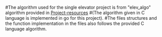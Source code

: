#The algorithm used for the single elevator project is from "elev_algo" algorithm provided in [Project-resources](https://github.com/TTK4145/Project-resources)
#(The algorithm given in C language is implemented in go for this project). 
#The files structures and the function implementation in the files also follows the provided C language algorithm.
